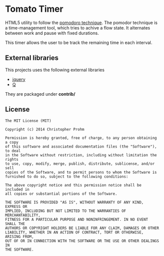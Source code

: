 # Tomato Timer

HTML5 utility to follow the [pomodoro technique](https://en.wikipedia.org/wiki/Pomodoro_Technique). 
The pomodor technique is a time-management tool, which tries to achive a flow state.
It alternates between work and pause with fixed durations.

This timer allows the user to be track the remaining time in each interval. 

## External libraries

This projects uses the following external libraries 

- [jquery](https://jquery.com)
- [Q](https://github.com/kriskowal/q)

They are packaged under **contrib/**

## License 

    The MIT License (MIT)
    
    Copyright (c) 2014 Christopher Prohm
    
    Permission is hereby granted, free of charge, to any person obtaining a copy
    of this software and associated documentation files (the "Software"), to deal
    in the Software without restriction, including without limitation the rights
    to use, copy, modify, merge, publish, distribute, sublicense, and/or sell
    copies of the Software, and to permit persons to whom the Software is
    furnished to do so, subject to the following conditions:

    The above copyright notice and this permission notice shall be included in
    all copies or substantial portions of the Software.

    THE SOFTWARE IS PROVIDED "AS IS", WITHOUT WARRANTY OF ANY KIND, EXPRESS OR
    IMPLIED, INCLUDING BUT NOT LIMITED TO THE WARRANTIES OF MERCHANTABILITY,
    FITNESS FOR A PARTICULAR PURPOSE AND NONINFRINGEMENT. IN NO EVENT SHALL THE
    AUTHORS OR COPYRIGHT HOLDERS BE LIABLE FOR ANY CLAIM, DAMAGES OR OTHER
    LIABILITY, WHETHER IN AN ACTION OF CONTRACT, TORT OR OTHERWISE, ARISING FROM,
    OUT OF OR IN CONNECTION WITH THE SOFTWARE OR THE USE OR OTHER DEALINGS IN
    THE SOFTWARE.

